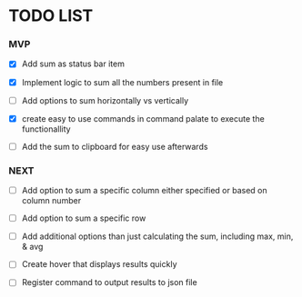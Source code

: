 # TODO LIST

### MVP
- [x] Add sum as status bar item
- [x] Implement logic to sum all the numbers present in file
- [ ] Add options to sum horizontally vs vertically
- [x] create easy to use commands in command palate to execute the functionallity 
- [ ] Add the sum to clipboard for easy use afterwards





### NEXT
- [ ] Add option to sum a specific column either specified or based on column number
- [ ] Add option to sum a specific row
- [ ] Add additional options than just calculating the sum, including max, min, & avg
- [ ] Create hover that displays results quickly 
- [ ] Register command to output results to json file
  
